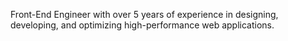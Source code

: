 Front-End Engineer with over 5 years of experience in designing, developing, and optimizing high-performance web applications.
